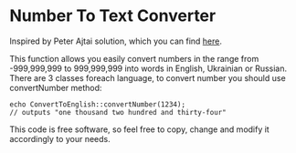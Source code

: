 Number To Text Converter
============

Inspired by Peter Ajtai solution, which you can find [here](http://peter-ajtai.com/examples/numbers.php).


This function allows you easily convert numbers in the range from -999,999,999 to 999,999,999 into words in English, Ukrainian or Russian. 
There are 3 classes foreach language, to convert number you should use convertNumber method:
```
echo ConvertToEnglish::convertNumber(1234); 
// outputs "one thousand two hundred and thirty-four"
```

This code is free software, so feel free to copy, change and modify it accordingly to your needs.
